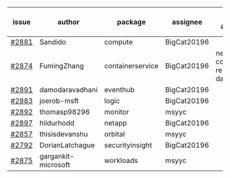 | issue | author | package | assignee | bot advice | created date of issue | target release date | date from target |
| ------ | ------ | ------ | ------ | ------ | ------ | ------ | :-----: |
| [#2881](https://github.com/Azure/sdk-release-request/issues/2881) | Sandido | compute | BigCat20196 |   | 06-03 | 06-13 |   |
| [#2874](https://github.com/Azure/sdk-release-request/issues/2874) | FumingZhang | containerservice | BigCat20196 | new comment.  <br> release date < 2 ! <br> | 06-02 | 06-08 | -1 |
| [#2891](https://github.com/Azure/sdk-release-request/issues/2891) | damodaravadhani | eventhub | BigCat20196 |   | 06-06 | 06-20 |   |
| [#2883](https://github.com/Azure/sdk-release-request/issues/2883) | joerob-msft | logic | BigCat20196 |   | 06-03 | 06-20 |   |
| [#2892](https://github.com/Azure/sdk-release-request/issues/2892) | thomasp98296 | monitor | msyyc |   | 06-06 | 06-20 |   |
| [#2897](https://github.com/Azure/sdk-release-request/issues/2897) | hildurhodd | netapp | BigCat20196 |   | 06-07 | 06-21 |   |
| [#2857](https://github.com/Azure/sdk-release-request/issues/2857) | thisisdevanshu | orbital | msyyc |   | 05-31 | 06-14 |   |
| [#2792](https://github.com/Azure/sdk-release-request/issues/2792) | DorianLatchague | securityinsight | BigCat20196 |   | 05-12 | 05-16 |   |
| [#2875](https://github.com/Azure/sdk-release-request/issues/2875) | gargankit-microsoft | workloads | msyyc |   | 06-03 | 06-30 |   |
